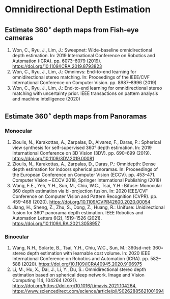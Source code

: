 # Omnidirectional Depth Estimation

## Estimate 360$^\circ$ depth maps from **Fish-eye cameras**
1. Won, C., Ryu, J., Lim, J.: Sweepnet: Wide-baseline omnidirectional depth estimation. In: 2019 International Conference on Robotics and Automation (ICRA). pp. 6073–6079 (2019). https://doi.org/10.1109/ICRA.2019.8793823
2. Won, C., Ryu, J., Lim, J.: Omnimvs: End-to-end learning for omnidirectional stereo matching. In: Proceedings of the IEEE/CVF International Conference on Computer Vision. pp. 8987–8996 (2019)
3. Won, C., Ryu, J., Lim, J.: End-to-end learning for omnidirectional stereo matching with uncertainty prior. IEEE transactions on pattern analysis and machine intelligence (2020)

## Estimate 360$^\circ$ depth maps from **Panoramas**

### Monocular
1. Zioulis, N., Karakottas, A., Zarpalas, D., Alvarez, F., Daras, P.: Spherical view synthesis for self-supervised 360° depth estimation. In: 2019 International Conference on 3D Vision (3DV). pp. 690–699 (2019). https://doi.org/10.1109/3DV.2019.00081
2. Zioulis, N., Karakottas, A., Zarpalas, D., Daras, P.: Omnidepth: Dense depth estimation for indoors spherical panoramas. In: Proceedings of the European Conference on Computer Vision (ECCV). pp. 453–471. Computer Vision – ECCV 2018, Springer International Publishing (2018)
3. Wang, F.E., Yeh, Y.H., Sun, M., Chiu, W.C., Tsai, Y.H.: Bifuse: Monocular 360 depth estimation via bi-projection fusion. In: 2020 IEEE/CVF Conference on Computer Vision and Pattern Recognition (CVPR). pp. 459–468 (2020). https://doi.org/10.1109/CVPR42600.2020.00054
4. Jiang, H., Sheng, Z., Zhu, S., Dong, Z., Huang, R.: Unifuse: Unidirectional fusion for 360° panorama depth estimation. IEEE Robotics and Automation Letters 6(2), 1519–1526 (2021). https://doi.org/10.1109/LRA.2021.3058957

### Binocular
1. Wang, N.H., Solarte, B., Tsai, Y.H., Chiu, W.C., Sun, M.: 360sd-net: 360◦ stereo depth estimation with learnable cost volume. In: 2020 IEEE International Conference on Robotics and Automation (ICRA). pp. 582–588 (2020). https://doi.org/10.1109/ICRA40945.2020.9196975
2. Li, M., Hu, X., Dai, J., Li, Y., Du, S.: Omnidirectional stereo depth estimation based on spherical deep network. Image and Vision Computing 114, 104264 (2021). https://doi.org/https://doi.org/10.1016/j.imavis.2021.104264, https://www.sciencedirect.com/science/article/pii/S0262885621001694
